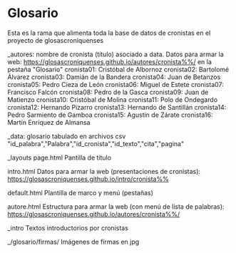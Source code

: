 # Glosario
Esta es la rama que alimenta toda la base de datos de cronistas en el proyecto de glosascroniquenses

_autores: nombre de cronista (título) asociado a data. 
Datos para armar la web: https://glosascroniquenses.github.io/autores/cronista%%/
en la pestaña "Glosario"
cronista01: Cristóbal de Albornoz
cronista02: Bartolomé Álvarez
cronista03: Damián de la Bandera
cronista04: Juan de Betanzos
cronista05: Pedro Cieza de León
cronista06: Miguel de Estete
cronista07: Francisco Falcón
cronista08: Pedro de la Gasca
cronista09: Juan de Matienzo
cronista10: Cristóbal de Molina
cronista11: Polo de Ondegardo
cronista12: Hernando Pizarro
cronista13: Hernando de Santillán
cronista14: Pedro Sarmiento de Gamboa
cronista15: Agustín de Zárate
cronista16: Martín Enríquez de Almansa

_data: glosario tabulado en archivos csv
"id_palabra","Palabra","id_cronista","id_texto","cita","pagina"


_layouts
page.html
Pantilla de título

  intro.html
  Datos para armar la web (presentaciones de cronistas): https://glosascroniquenses.github.io/intro/cronista%%

  default.html
  Plantilla de marco y menú (pestañas)

  autore.html
  Estructura para armar la web (con menú de lista de palabras): https://glosascroniquenses.github.io/autores/cronista%%/
  
_intro
Textos introductorios por cronistas

_/glosario/firmas/
Imágenes de firmas en jpg
